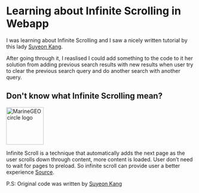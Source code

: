# Learning about Infinite Scrolling in Webapp

I was learning about Infinite Scrolling and I saw a nicely written tutorial by this lady [Suyeon Kang](https://medium.com/suyeonme/react-how-to-implement-an-infinite-scroll-749003e9896a).

After going through it, I reaslised I could add something to the code to it her solution from adding previous search results with new results when user try to clear the previous search query and do another search with another query.

## Don't know what Infinite Scrolling mean?
<img src="https://miro.medium.com/max/1370/1*yNUa-2SQpaRvIvaNG8ceBA.png" alt="MarineGEO circle logo" style="height: 100px; width:100px;"/>

Infinite Scroll is a technique that automatically adds the next page as the user scrolls down through content, more content is loaded. User don’t need to wait for pages to preload. So infinite scroll can provide user a better experience [Source](https://medium.com/suyeonme/react-how-to-implement-an-infinite-scroll-749003e9896a).


P.S: Original code was written by [Suyeon Kang](https://github.com/suyeonme)

